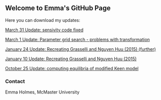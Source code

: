 ## Welcome to Emma's GitHub Page

Here you can download my updates:

<a href="March_31_2020.html" download>March 31 Update: sensivity code fixed</a>

<a href="March_1_2020.html" download>March 1 Update: Parameter grid search - problems with transformation</a>

<a href="Jan_24_2020.html" download>January 24 Update: Recreating Grasselli and Nguyen Huu (2015) (further)</a>

<a href="Jan_10_2020.html" download>January 10 Update: Recreating Grasselli and Nguyen Huu (2015)</a>

<a href="Oct_25_2019.html" download>October 25 Update: computing equilibria of modified Keen model</a>

### Contact

Emma Holmes, McMaster University 
